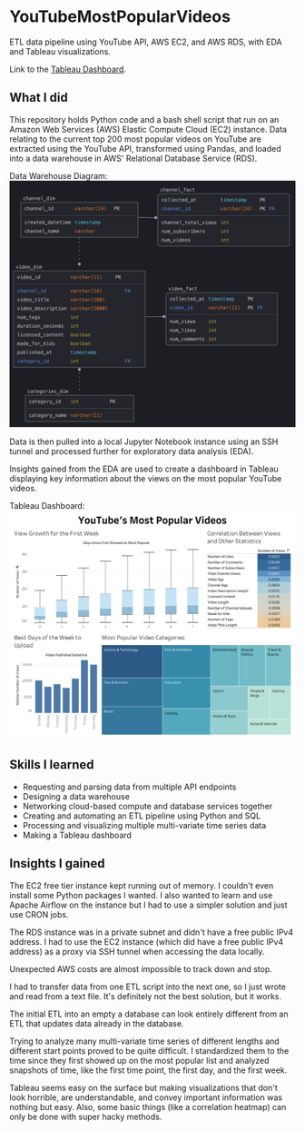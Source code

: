 # YouTubeMostPopularVideos
ETL data pipeline using YouTube API, AWS EC2, and AWS RDS, with EDA and Tableau visualizations.

Link to the [Tableau Dashboard](https://public.tableau.com/app/profile/andrew.dettor/viz/YouTubeViews_17239154390080/Dashboard1).

## What I did
This repository holds Python code and a bash shell script that run on an Amazon Web Services (AWS) Elastic Compute Cloud (EC2) instance. Data relating to the current top 200 most popular videos on YouTube are extracted using the YouTube API, transformed using Pandas, and loaded into a data warehouse in AWS' Relational Database Service (RDS).

Data Warehouse Diagram:
![Database Diagram](https://github.com/AndrewDettor/YouTubeMostPopularVideos/blob/main/Database%20Diagram.png?raw=true)

Data is then pulled into a local Jupyter Notebook instance using an SSH tunnel and processed further for exploratory data analysis (EDA).

Insights gained from the EDA are used to create a dashboard in Tableau displaying key information about the views on the most popular YouTube videos.

Tableau Dashboard:
![Tableau Dashboard](https://github.com/AndrewDettor/YouTubeMostPopularVideos/blob/main/YouTubeViews%20Dashboard.png?raw=true)

## Skills I learned
- Requesting and parsing data from multiple API endpoints
- Designing a data warehouse
- Networking cloud-based compute and database services together
- Creating and automating an ETL pipeline using Python and SQL
- Processing and visualizing multiple multi-variate time series data
- Making a Tableau dashboard

## Insights I gained
The EC2 free tier instance kept running out of memory. I couldn't even install some Python packages I wanted. I also wanted to learn and use Apache Airflow on the instance but I had to use a simpler solution and just use CRON jobs.

The RDS instance was in a private subnet and didn't have a free public IPv4 address. I had to use the EC2 instance (which did have a free public IPv4 address) as a proxy via SSH tunnel when accessing the data locally.

Unexpected AWS costs are almost impossible to track down and stop.

I had to transfer data from one ETL script into the next one, so I just wrote and read from a text file. It's definitely not the best solution, but it works.

The initial ETL into an empty a database can look entirely different from an ETL that updates data already in the database.

Trying to analyze many multi-variate time series of different lengths and different start points proved to be quite difficult. I standardized them to the time since they first showed up on the most popular list and analyzed snapshots of time, like the first time point, the first day, and the first week.

Tableau seems easy on the surface but making visualizations that don't look horrible, are understandable, and convey important information was nothing but easy. Also, some basic things (like a correlation heatmap) can only be done with super hacky methods.




